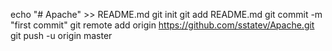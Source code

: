 echo "# Apache" >> README.md
git init
git add README.md
git commit -m "first commit"
git remote add origin https://github.com/sstatev/Apache.git
git push -u origin master
